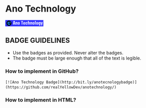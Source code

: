 # Ano Technology
[![Ano Technology Badge](ano-technology.png)](https://github.com/realYellowDev/anotechnology/)

## BADGE GUIDELINES
* Use the badges as provided. Never alter the badges.
* The badge must be large enough that all of the text is legible.


### How to implement in GitHub?
```
[![Ano Technology Badge](http://bit.ly/anotecnologybadge)](https://github.com/realYellowDev/anotechnology/)
```

### How to implement in HTML?
